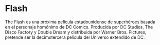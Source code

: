 # Flash
The Flash es una próxima película estadounidense de superhéroes basada en el personaje homónimo de DC Comics. 
Producida por DC Studios, The Disco Factory y 
Double Dream y distribuida por Warner Bros. Pictures, pretende ser la
decimotercera película del Universo extendido de DC.

